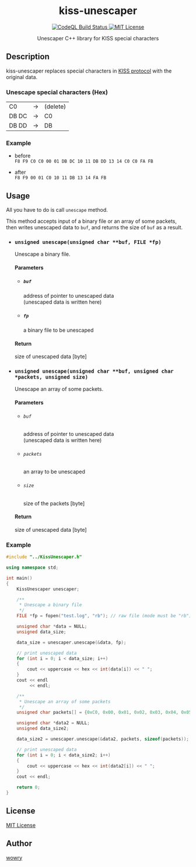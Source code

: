 <h1 align="center">
  kiss-unescaper
</h1>

<p align="center">
  <a href="https://github.com/wowry/kiss-unescaper/actions?query=workflow%3ACodeQL">
    <img src="https://img.shields.io/github/workflow/status/wowry/kiss-unescaper/CodeQL/main?style=flat-square" alt="CodeQL Build Status" />
  </a>

  <a href="https://github.com/wowry/kiss-unescaper/blob/main/LICENSE">
    <img src="https://img.shields.io/github/license/wowry/kiss-unescaper?style=flat-square" alt="MIT License" />
  </a>
</p>

<p align="center">
  Unescaper C++ library for KISS special characters
</p>

## Description
kiss-unescaper replaces special characters in [KISS protocol](http://www.ax25.net/kiss.aspx) with the original data.

### Unescape special characters (Hex)
<table>
  <tr>
    <td>C0</td><td>→</td><td>(delete)</td>
  </tr>
  <tr>
    <td>DB DC</td><td>→</td><td>C0</td>
  </tr>
  <tr>
    <td>DB DD</td><td>→</td><td>DB</td>
  </tr>
</table>

### Example
- before\
`F8 F9 C0 C0 00 01 DB DC 10 11 DB DD 13 14 C0 C0 FA FB`

- after\
`F8 F9 00 01 C0 10 11 DB 13 14 FA FB`

## Usage
All you have to do is call `unescape` method.

This method accepts input of a binary file or an array of some packets,\
then writes unescaped data to ```buf```, and returns the size of ```buf``` as a result.

- ### `unsigned unescape(unsigned char **buf, FILE *fp)`
  Unescape a binary file.
   
  #### Parameters
  - ##### `buf`
    address of pointer to unescaped data\
    (unescaped data is written here)

  - ##### `fp`
    a binary file to be unescaped
   
  #### Return
  size of unescaped data [byte]

- ### `unsigned unescape(unsigned char **buf, unsigned char *packets, unsigned size)`
  Unescape an array of some packets.
   
  #### Parameters
  - ###### `buf`
    address of pointer to unescaped data\
    (unescaped data is written here)
  
  - ###### `packets`
    an array to be unescaped
  
  - ###### `size`
    size of the packets [byte]
   
  #### Return
  size of unescaped data [byte]

### Example
```C++
#include "../KissUnescaper.h"

using namespace std;

int main()
{
    KissUnescaper unescaper;

    /**
     * Unescape a binary file
     */
    FILE *fp = fopen("test.log", "rb"); // raw file (mode must be "rb")

    unsigned char *data = NULL;
    unsigned data_size;

    data_size = unescaper.unescape(&data, fp);

    // print unescaped data
    for (int i = 0; i < data_size; i++)
    {
        cout << uppercase << hex << int(data[i]) << " ";
    }
    cout << endl
         << endl;

    /**
     * Unescape an array of some packets
     */
    unsigned char packets[] = {0xC0, 0x00, 0x01, 0x02, 0x03, 0x04, 0x05, 0xC0}; // raw packets

    unsigned char *data2 = NULL;
    unsigned data_size2;

    data_size2 = unescaper.unescape(&data2, packets, sizeof(packets));

    // print unescaped data
    for (int i = 0; i < data_size2; i++)
    {
        cout << uppercase << hex << int(data2[i]) << " ";
    }
    cout << endl;

    return 0;
}
```

## License
[MIT License](https://github.com/wowry/kiss-unescaper/blob/main/LICENSE)

## Author
[wowry](https://github.com/wowry)